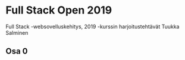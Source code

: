 # Full Stack Open 2019
Full Stack -websovelluskehitys, 2019 -kurssin harjoitustehtävät
Tuukka Salminen

## Osa 0
